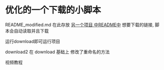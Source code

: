 # 优化的一个下载的小脚本


README_modified.md    在此存放 [另一个项目 中README中](https://github.com/niumoo/bing-wallpaper)  想要下载的链接, 脚本会自动读取并且下载

运行download即可运行项目

download2 在 download 基础上 修改了重命名的方法



视频教程 